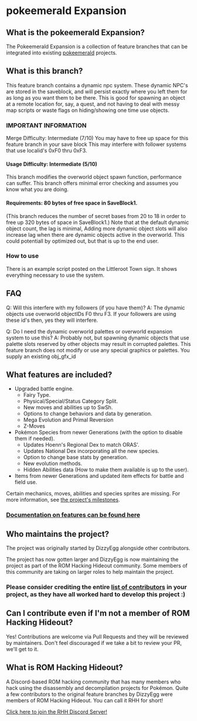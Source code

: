 # pokeemerald Expansion

## What is the pokeemerald Expansion?

The Pokeemerald Expansion is a collection of feature branches that can be integrated into existing [pokeemerald](https://github.com/pret/pokeemerald) projects.

## What is this branch?

This feature branch contains a dynamic npc system. These dynamic NPC's are stored in the saveblock, and will persist exactly where you left them for as long as you want them to be there. This is good for spawning an object at a remote location for, say, a quest, and not having to deal with messy map scripts or waste flags on hiding/showing one time use objects. 

### IMPORTANT INFORMATION
Merge Difficulty: Intermediate (7/10)
 You may have to free up space for this feature branch in your save block
 This may interfere with follower systems that use localid's 0xF0 thru 0xF3.

#### Usage Difficulty: Intermediate (5/10)
 This branch modifies the overworld object spawn function, performance can suffer.
 This branch offers minimal error checking and assumes you know what you are doing.

#### Requirements: 80 bytes of free space in SaveBlock1. 
 (This branch reduces the number of secret bases from 20 to 18 in order to free up 320 bytes of space in SaveBlock1.)
 Note that at the default dynamic object count, the lag is minimal, Adding more dynamic object slots will also increase lag when there are dynamic objects active in the overworld. This could potentiall by optimized out, but that is up to the end user.

### How to use
There is an example script posted on the Littleroot Town sign. It shows everything necessary to use the system.

## FAQ
Q: Will this interfere with my followers (if you have them)?
A: The dynamic objects use overworld objectIDs F0 thru F3. If your followers are using these id's then, yes they will interfere.

Q: Do I need the dynamic overworld palettes or overworld expansion system to use this?
A: Probably not, but spawning dynamic objects that use palette slots reserved by other objects may result in corrupted palettes. This feature branch does not modify or use any special graphics or palettes. You supply an existing obj_gfx_id




## What features are included?
- Upgraded battle engine.
    - Fairy Type.
    - Physical/Special/Status Category Split.
    - New moves and abilities up to SwSh.
    - Options to change behaviors and data by generation.
    - Mega Evolution and Primal Reversion
    - Z-Moves
- Pokémon Species from newer Generations (with the option to disable them if needed).
    - Updates Hoenn's Regional Dex to match ORAS'.
    - Updates National Dex incorporating all the new species.
    - Option to change base stats by generation.
    - New evolution methods.
    - Hidden Abilities data (How to make them available is up to the user).
- Items from newer Generations and updated item effects for battle and field use.

Certain mechanics, moves, abilities and species sprites are missing. For more information, see [the project's milestones](https://github.com/rh-hideout/pokeemerald-expansion/milestones).

### [Documentation on features can be found here](https://github.com/rh-hideout/pokeemerald-expansion/wiki)

## Who maintains the project?

The project was originally started by DizzyEgg alongside other contributors.

The project has now gotten larger and DizzyEgg is now maintaining the project as part of the ROM Hacking Hideout community. Some members of this community are taking on larger roles to help maintain the project.

### Please consider crediting the entire [list of contributors](https://github.com/rh-hideout/pokeemerald-expansion/wiki/Credits) in your project, as they have all worked hard to develop this project :)

## Can I contribute even if I'm not a member of ROM Hacking Hideout?

Yes! Contributions are welcome via Pull Requests and they will be reviewed by maintainers. Don't feel discouraged if we take a bit to review your PR, we'll get to it.

## What is ROM Hacking Hideout?

A Discord-based ROM hacking community that has many members who hack using the disassembly and decompilation projects for Pokémon. Quite a few contributors to the original feature branches by DizzyEgg were members of ROM Hacking Hideout. You can call it RHH for short!

[Click here to join the RHH Discord Server!](https://discord.gg/6CzjAG6GZk)

